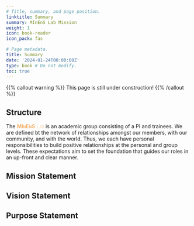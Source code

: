 ```yaml
---
# Title, summary, and page position.
linktitle: Summary
summary: MInEnS Lab Mission
weight: 1
icon: book-reader
icon_pack: fas

# Page metadata.
title: Summary
date: '2024-01-24T00:00:00Z'
type: book # Do not modify.
toc: true
---
```


{{% callout warning %}}
This page is still under construction!
{{% /callout %}}

## Structure

The <span style="color:#F3B26D;font-variant-caps:small-caps;font-weight:200">**MInEnS** Lab</span> is an academic group consisting of a PI and trainees. We are defined bt the network of relationships amongst our members, with our community, and with the world. 
Thus, we each have personal responsibilities to build positive relationships at the personal and group levels.
These expectations aim to set the foundation that guides our roles in an up-front and clear manner. 

## Mission Statement

## Vision Statement

## Purpose Statement
